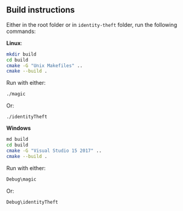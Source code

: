 Build instructions
------------------

Either in the root folder or in `identity-theft` folder, run the following commands:

**Linux**:
```bash
mkdir build 
cd build
cmake -G "Unix Makefiles" ..
cmake --build .
```

Run with either:
```bash
./magic
```
Or:
```
./identityTheft
```

**Windows**
```bash
md build 
cd build
cmake -G "Visual Studio 15 2017" ..
cmake --build .
```
Run with either:
```bash
Debug\magic
```
Or:
```
Debug\identityTheft
```
